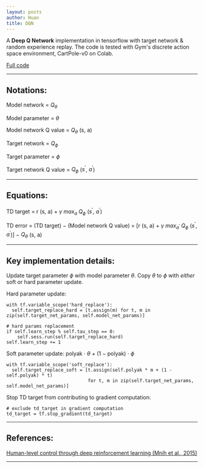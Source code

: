 ```yaml
---
layout: posts
author: Huan
title: DQN
---
```


A **Deep Q Network** implementation in tensorflow with target network & random
experience replay. The code is tested with Gym's discrete action space
environment, CartPole-v0 on Colab.

[Full code](https://github.com/ChuaCheowHuan/reinforcement_learning/tree/master/DQN_variants/DQN)

---

## Notations:

Model network = $Q_{\theta}$

Model parameter = $\theta$

Model network Q value = $Q_{\theta}$ (s, a)

Target network = $Q_{\phi}$

Target parameter = $\phi$

Target network Q value = $Q_{\phi}$ ($s^{'}$, $a^{'}$)

---

## Equations:

TD target = r (s, a)
$+$
$\gamma$
$max_{a}$
$Q_{\phi}$
($s^{'}$,
$a^{'}$)

TD error =
(TD target)
$-$
(Model network Q value)
= [r (s, a)
$+$
$\gamma$
$max_{a^{'}}$
$Q_{\phi}$
($s^{'}$,
$a^{'}$)]
$-$
$Q_{\theta}$ (s, a)

---

## Key implementation details:

Update target parameter $\phi$ with model parameter $\theta$.
Copy $\theta$ to $\phi$ with *either* soft or hard parameter update.

Hard parameter update:

```
with tf.variable_scope('hard_replace'):
  self.target_replace_hard = [t.assign(m) for t, m in zip(self.target_net_params, self.model_net_params)]   
```

```
# hard params replacement
if self.learn_step % self.tau_step == 0:
    self.sess.run(self.target_replace_hard)  
self.learn_step += 1
```

Soft parameter update: polyak $\cdot$  $\theta$ + (1 $-$ polyak)  $\cdot$  $\phi$

```
with tf.variable_scope('soft_replace'):            
  self.target_replace_soft = [t.assign(self.polyak * m + (1 - self.polyak) * t)
                              for t, m in zip(self.target_net_params, self.model_net_params)]   
```

Stop TD target from contributing to gradient computation:

```
# exclude td_target in gradient computation
td_target = tf.stop_gradient(td_target)
```

---

## References:

[Human-level control through deep reinforcement learning
(Mnih et al., 2015)](https://storage.googleapis.com/deepmind-media/dqn/DQNNaturePaper.pdf)

---

<br>
